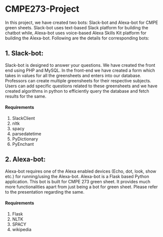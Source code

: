 # CMPE273-Project
In this project, we have created two bots: Slack-bot and Alexa-bot for CMPE green sheets. Slack-bot uses text-based Slack platform for building the chatbot while, Alexa-bot uses voice-based Alexa Skills Kit platform for building the Alexa-bot. Following are the details for corresponding bots:

## 1. Slack-bot:
Slack-bot is designed to answer your questions. We have created the front end using PHP and MySQL. In the front-end we have created a form which takes in values for all the greensheets and enters into our database. Professors can create multiple greensheets for their respective subjects. Users can add specific questions related to these greensheets and we have created algorithms in python to efficiently query the database and fetch results for the same. 

#### Requirements
1. SlackClient
2. nltk
3. spacy
4. parsedatetime
5. PyDictionary
6. PyEnchant

## 2. Alexa-bot:
Alexa-bot requires one of the Alexa enabled devices (Echo, dot, look, show etc.) for running/using the Alexa-bot. Alexa-bot is a Flask based Python application. This bot is built for CMPE 273 green sheet. It provides much more functionalities apart from just being a bot for green sheet. Please refer to the presentation regarding the same.

#### Requirements
1. Flask
2. NLTK
3. SPACY
4. wikipedia
